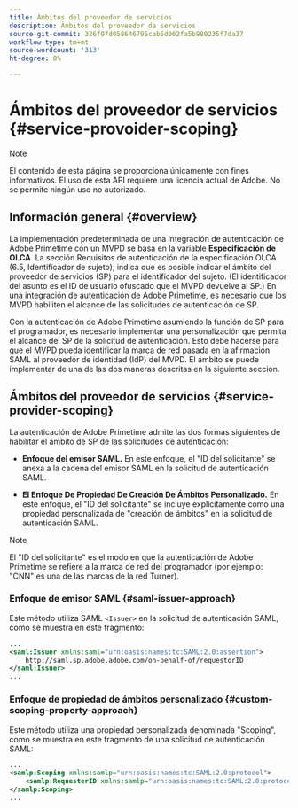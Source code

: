 ```yaml
---
title: Ámbitos del proveedor de servicios
description: Ámbitos del proveedor de servicios
source-git-commit: 326f97d058646795cab5d062fa5b980235f7da37
workflow-type: tm+mt
source-wordcount: '313'
ht-degree: 0%

---
```



# Ámbitos del proveedor de servicios {#service-provoider-scoping}

>[!NOTE]
>
>El contenido de esta página se proporciona únicamente con fines informativos. El uso de esta API requiere una licencia actual de Adobe. No se permite ningún uso no autorizado.

## Información general {#overview}

La implementación predeterminada de una integración de autenticación de Adobe Primetime con un MVPD se basa en la variable **Especificación de OLCA**. La sección Requisitos de autenticación de la especificación OLCA (6.5, Identificador de sujeto), indica que es posible indicar el ámbito del proveedor de servicios (SP) para el identificador del sujeto. (El identificador del asunto es el ID de usuario ofuscado que el MVPD devuelve al SP.)  En una integración de autenticación de Adobe Primetime, es necesario que los MVPD habiliten el alcance de las solicitudes de autenticación de SP.

Con la autenticación de Adobe Primetime asumiendo la función de SP para el programador, es necesario implementar una personalización que permita el alcance del SP de la solicitud de autenticación.  Esto debe hacerse para que el MVPD pueda identificar la marca de red pasada en la afirmación SAML al proveedor de identidad (IdP) del MVPD.  El ámbito se puede implementar de una de las dos maneras descritas en la siguiente sección.

## Ámbitos del proveedor de servicios {#service-provider-scoping}

La autenticación de Adobe Primetime admite las dos formas siguientes de habilitar el ámbito de SP de las solicitudes de autenticación:

* **Enfoque del emisor SAML.**  En este enfoque, el &quot;ID del solicitante&quot; se anexa a la cadena del emisor SAML en la solicitud de autenticación SAML.

* **El Enfoque De Propiedad De Creación De Ámbitos Personalizado.**  En este enfoque, el &quot;ID del solicitante&quot; se incluye explícitamente como una propiedad personalizada de &quot;creación de ámbitos&quot; en la solicitud de autenticación SAML.

>[!NOTE]
>
>El &quot;ID del solicitante&quot; es el modo en que la autenticación de Adobe Primetime se refiere a la marca de red del programador (por ejemplo: &quot;CNN&quot; es una de las marcas de la red Turner).

### Enfoque de emisor SAML {#saml-issuer-approach}

Este método utiliza SAML `<Issuer>` en la solicitud de autenticación SAML, como se muestra en este fragmento:

```xml
...
<saml:Issuer xmlns:saml="urn:oasis:names:tc:SAML:2.0:assertion">
    http://saml.sp.adobe.adobe.com/on-behalf-of/requestorID
</saml:Issuer>
...
```

### Enfoque de propiedad de ámbitos personalizado {#custom-scoping-property-approach}

Este método utiliza una propiedad personalizada denominada &quot;Scoping&quot;, como se muestra en este fragmento de una solicitud de autenticación SAML:

```xml
...
<samlp:Scoping xmlns:samlp="urn:oasis:names:tc:SAML:2.0:protocol">
    <samlp:RequesterID xmlns:samlp="urn:oasis:names:tc:SAML:2.0:protocol">requestorID</samlp:RequesterID>
</samlp:Scoping>
...
```

<!--
>[!RELATEDINFORMATION]
>* [MVPD Authentication](/help/authentication/authn-usecase.md)
>* **OLCA Specification**
-->